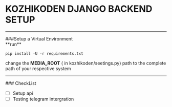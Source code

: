 # KOZHIKODEN DJANGO BACKEND SETUP
<hr>
###Setup a Virtual Environment<br>
**run**<pre><code>pip install -U -r requirements.txt</code></pre>

change the **MEDIA_ROOT** ( in kozhikoden/seetings.py) path to the complete path of your respective system<br>

<hr>
### CheckList

- [ ] Setup api
- [ ] Testing telegram intergration
